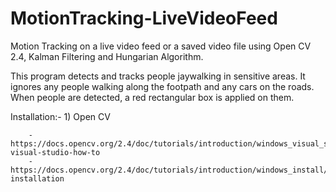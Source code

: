 # MotionTracking-LiveVideoFeed
Motion Tracking on a live video feed or a saved video file using Open CV 2.4, Kalman Filtering and Hungarian Algorithm.

This program detects and tracks people jaywalking in sensitive areas. It ignores any people walking along the footpath and any cars on the roads. 
When people are detected, a red rectangular box is applied on them. 


Installation:- 
	1) Open CV

		- https://docs.opencv.org/2.4/doc/tutorials/introduction/windows_visual_studio_Opencv/windows_visual_studio_Opencv.html#windows-visual-studio-how-to
		- https://docs.opencv.org/2.4/doc/tutorials/introduction/windows_install/windows_install.html#windows-installation
